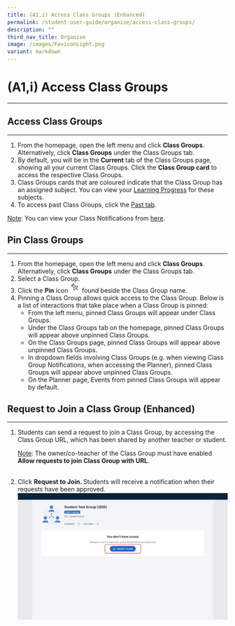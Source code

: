 ```yaml
---
title: (A1,i) Access Class Groups (Enhanced)
permalink: /student-user-guide/organise/access-class-groups/
description: ""
third_nav_title: Organise
image: /images/FaviconLight.png
variant: markdown
---
```

<h1>(A1,i) Access Class Groups</h1>
<hr>
<h2>Access Class Groups</h2>
<hr>
<ol>
    <li>From the homepage, open the left menu and click <strong>Class Groups</strong>. Alternatively, click <strong>Class Groups</strong> under the Class Groups tab.</li>
    <li>By default, you will be in the <strong>Current</strong> tab of the Class Groups page, showing all your current Class Groups. Click the <strong>Class Group card</strong> to access the respective Class Groups.</li>
    <li>Class Groups cards that are coloured indicate that the Class Group has an assigned subject. You can view your <a target="_blank" href="/student-user-guide/track-progress/access-learning-progress/">Learning Progress</a> for these subjects.</li>
    <li>To access past Class Groups, click the <a target="_blank" href="/student-user-guide/organise/access-past-class-groups/">Past tab</a>.</li>
</ol>
<p><u>Note</u>: You can view your Class Notifications from <a target="_blank" href="/student-user-guide/notify/about-notifications/">here</a>.</p>
<h2>Pin Class Groups</h2>
<hr>
<ol>
    <li>From the homepage, open the left menu and click <strong>Class Groups</strong>. Alternatively, click <strong>Class Groups</strong> under the Class Groups tab.</li>
	<li>Select a Class Group.</li>
    <li>Click the <strong>Pin</strong> icon <img style="width:1.5rem; display: inline;" src="/images/Icons/Pin24.svg"> found beside the Class Group name.</li>
    <li>Pinning a Class Group allows quick access to the Class Group. Below is a list of interactions that take place when a Class Group is pinned:
<ul>
	<li>From the left menu, pinned Class Groups will appear under Class Groups.</li>
	<li>Under the Class Groups tab on the&nbsp;homepage, pinned Class Groups will appear above unpinned Class Groups.</li>
	<li>On&nbsp;the Class Groups&nbsp;page, pinned Class Groups will appear above unpinned Class Groups.</li>
	<li>In dropdown fields involving Class Groups (e.g. when viewing Class Group Notifications, when accessing the Planner), pinned Class Groups will appear above unpinned Class Groups.</li>
	<li>On the Planner page, Events from pinned Class Groups will appear by default.</li>
</ul></li></ol>

<h2>Request to Join a Class Group (Enhanced)</h2>
<hr>
<ol>
    <li>Students can send a request to join a Class Group, by accessing the Class Group URL, which has been shared by another teacher or student.
<br>			
<p><u>Note</u>: The owner/co-teacher of the Class Group must have enabled <strong>Allow requests to join Class Group with URL</strong>.</p>    
 <br> 
 </li><li>Click <strong>Request to Join. </strong>Students will receive a notification when their requests have been approved.</li>

<img src="/images/1Student/JoinClassGroup4.jpg">


 </ol>